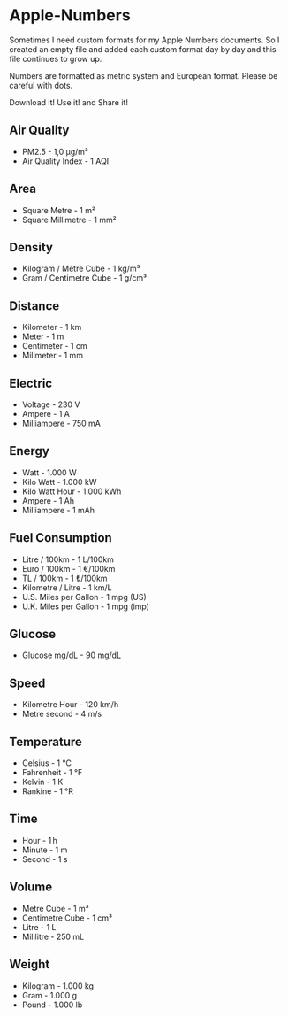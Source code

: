 # Apple-Numbers

Sometimes I need custom formats for my Apple Numbers documents. So I created an empty file and added each custom format day by day and this file continues to grow up.

Numbers are formatted as metric system and European format. Please be careful with dots.

Download it! Use it! and Share it!

## Air Quality

* PM2.5 - 1,0  µg/m³
* Air Quality Index - 1 AQI

## Area

* Square Metre - 1 m²
* Square Millimetre - 1 mm²

## Density

* Kilogram / Metre Cube - 1 kg/m³
* Gram / Centimetre Cube - 1 g/cm³

## Distance

* Kilometer - 1 km
* Meter - 1 m
* Centimeter - 1 cm
* Milimeter - 1 mm

## Electric

* Voltage - 230 V
* Ampere - 1 A
* Milliampere - 750 mA

## Energy

* Watt - 1.000 W
* Kilo Watt - 1.000 kW
* Kilo Watt Hour - 1.000 kWh
* Ampere - 1 Ah
* Milliampere - 1 mAh

## Fuel Consumption

* Litre / 100km - 1 L/100km
* Euro / 100km - 1 €/100km
* TL / 100km - 1 ₺/100km
* Kilometre / Litre - 1 km/L
* U.S. Miles per Gallon - 1 mpg (US)
* U.K. Miles per Gallon - 1 mpg (imp)

## Glucose

* Glucose mg/dL - 90 mg/dL

## Speed

* Kilometre Hour - 120 km/h
* Metre second - 4 m/s

## Temperature

* Celsius - 1 °C
* Fahrenheit - 1 °F
* Kelvin - 1 K
* Rankine - 1 °R

## Time

* Hour - 1 h
* Minute - 1 m
* Second - 1 s

## Volume

* Metre Cube - 1 m³
* Centimetre Cube - 1 cm³
* Litre - 1 L
* Mililitre - 250 mL

## Weight

* Kilogram - 1.000 kg
* Gram - 1.000 g
* Pound - 1.000 lb
